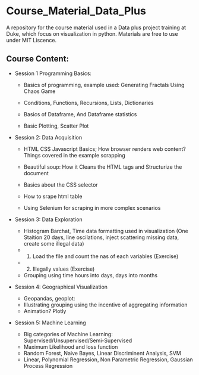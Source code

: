 # Course_Material_Data_Plus

A repository for the course material used in a Data plus project training at Duke, which focus on visualization in python. Materials are free to use under MIT Liscence.

## Course Content:

- Session 1 Programming Basics: 
  
  - Basics of programming, example used: Generating Fractals Using Chaos Game
  
  - Conditions, Functions, Recursions,  Lists, Dictionaries 
  
  - Basics of Dataframe, And Dataframe statistics
  
  - Basic Plotting, Scatter Plot

- Session 2: Data Acquisition 
  - HTML CSS Javascript Basics; How browser renders web content?
  Things covered in the example scrapping

  - Beautiful soup: How it Cleans the HTML tags and Structurize the document

  - Basics about the CSS selector 

  - How to srape html table 

  - Using Selenium for scraping in more complex scenarios

- Session 3: Data Exploration
  - Histogram Barchat, Time data formatting used in visualization (One Staition 20 days, line oscilations, inject scattering missing data, create some illegal data)
  - 1. Load the file and count the nas of each variables  (Exercise) 
  - 2. Illegally values (Exercise)
  - Grouping using time hours into days, days into months 

- Session 4: Geographical Visualization
  - Geopandas, geoplot:
  - Illustrating grouping using the incentive of aggregating information 
  - Animation? Plotly

- Session 5: Machine Learning
  - Big categories of Machine Learning: Supervised/Unsupervised/Semi-Supervised
  - Maximum Likelihood and loss function
  - Random Forest, Naive Bayes, Linear Discriminent Analysis, SVM 
  - Linear, Polynomial Regression, Non Parametric Regression, Gaussian Process Regression
